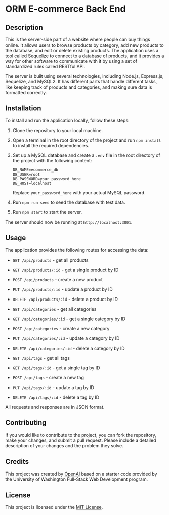 # ORM E-commerce Back End

## Description

This is the server-side part of a website where people can buy things online. It allows users to browse products by category, add new products to the database, and edit or delete existing products. The application uses a tool called Sequelize to connect to a database of products, and it provides a way for other software to communicate with it by using a set of standardized rules called RESTful API.

The server is built using several technologies, including Node.js, Express.js, Sequelize, and MySQL2. It has different parts that handle different tasks, like keeping track of products and categories, and making sure data is formatted correctly.

## Installation

To install and run the application locally, follow these steps:

1. Clone the repository to your local machine.
2. Open a terminal in the root directory of the project and run `npm install` to install the required dependencies.
3. Set up a MySQL database and create a `.env` file in the root directory of the project with the following content:

   ```
   DB_NAME=ecommerce_db
   DB_USER=root
   DB_PASSWORD=your_password_here
   DB_HOST=localhost
   ```

   Replace `your_password_here` with your actual MySQL password.

4. Run `npm run seed` to seed the database with test data.
5. Run `npm start` to start the server.

The server should now be running at `http://localhost:3001`.

## Usage

The application provides the following routes for accessing the data:

- `GET /api/products` - get all products
- `GET /api/products/:id` - get a single product by ID
- `POST /api/products` - create a new product
- `PUT /api/products/:id` - update a product by ID
- `DELETE /api/products/:id` - delete a product by ID

- `GET /api/categories` - get all categories
- `GET /api/categories/:id` - get a single category by ID
- `POST /api/categories` - create a new category
- `PUT /api/categories/:id` - update a category by ID
- `DELETE /api/categories/:id` - delete a category by ID

- `GET /api/tags` - get all tags
- `GET /api/tags/:id` - get a single tag by ID
- `POST /api/tags` - create a new tag
- `PUT /api/tags/:id` - update a tag by ID
- `DELETE /api/tags/:id` - delete a tag by ID

All requests and responses are in JSON format.

## Contributing

If you would like to contribute to the project, you can fork the repository, make your changes, and submit a pull request. Please include a detailed description of your changes and the problem they solve.

## Credits

This project was created by [OpenAI](https://openai.com/) based on a starter code provided by the University of Washington Full-Stack Web Development program.

## License

This project is licensed under the [MIT License](https://opensource.org/licenses/MIT).